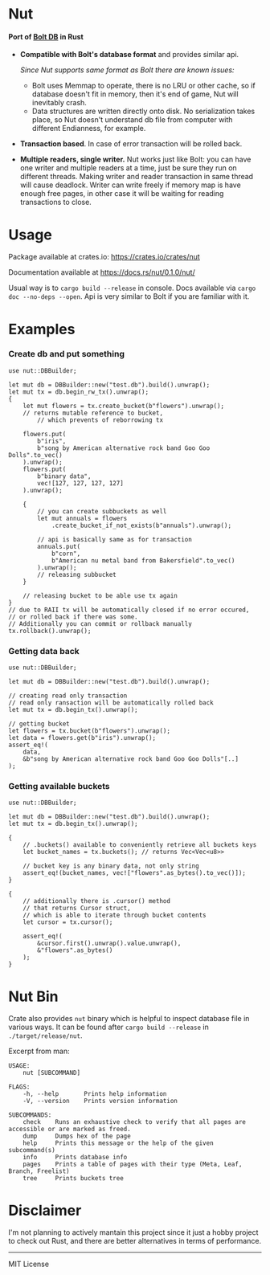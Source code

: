 # Nut

#### Port of [Bolt DB](https://github.com/boltdb/bolt) in Rust

* **Compatible with Bolt's database format** and provides similar api.

  *Since Nut supports same format as Bolt there are known issues:*
	* Bolt uses Memmap to operate, there is no LRU or other cache, so if database doesn't fit in memory, then it's end of game, Nut will inevitably crash.
	* Data structures are written directly onto disk. No serialization takes place, so Nut doesn't understand db file from computer with different Endianness, for example.
* **Transaction based**. In case of error transaction will be rolled back.
* **Multiple readers, single writer.**
	Nut works just like Bolt: you can have one writer and multiple readers at a time, just be sure they run on different threads. Making writer and reader transaction in same thread will cause deadlock. Writer can write freely if memory map is have enough free pages, in other case it will be waiting for reading transactions to close.

# Usage

Package available at crates.io: https://crates.io/crates/nut

Documentation available at https://docs.rs/nut/0.1.0/nut/

Usual way is to `cargo build --release` in console. Docs available via `cargo doc --no-deps --open`. Api is very similar to Bolt if you are familiar with it.

# Examples

### Create db and put something

```
use nut::DBBuilder;

let mut db = DBBuilder::new("test.db").build().unwrap();
let mut tx = db.begin_rw_tx().unwrap();
{
	let mut flowers = tx.create_bucket(b"flowers").unwrap();
	// returns mutable reference to bucket,
		// which prevents of reborrowing tx

	flowers.put(
		b"iris",
		b"song by American alternative rock band Goo Goo Dolls".to_vec()
	).unwrap();
	flowers.put(
		b"binary data",
		vec![127, 127, 127, 127]
	).unwrap();

	{
		// you can create subbuckets as well
		let mut annuals = flowers
			.create_bucket_if_not_exists(b"annuals").unwrap();

		// api is basically same as for transaction
		annuals.put(
			b"corn",
			b"American nu metal band from Bakersfield".to_vec()
		).unwrap();
		// releasing subbucket
	}

	// releasing bucket to be able use tx again
}
// due to RAII tx will be automatically closed if no error occured,
// or rolled back if there was some.
// Additionally you can commit or rollback manually
tx.rollback().unwrap();
```

### Getting data back

```
use nut::DBBuilder;

let mut db = DBBuilder::new("test.db").build().unwrap();

// creating read only transaction
// read only ransaction will be automatically rolled back
let mut tx = db.begin_tx().unwrap();

// getting bucket
let flowers = tx.bucket(b"flowers").unwrap();
let data = flowers.get(b"iris").unwrap();
assert_eq!(
	data,
	&b"song by American alternative rock band Goo Goo Dolls"[..]
);
```

### Getting available buckets

```
use nut::DBBuilder;

let mut db = DBBuilder::new("test.db").build().unwrap();
let mut tx = db.begin_tx().unwrap();

{
	// .buckets() available to conveniently retrieve all buckets keys
	let bucket_names = tx.buckets(); // returns Vec<Vec<u8>>

	// bucket key is any binary data, not only string
	assert_eq!(bucket_names, vec!["flowers".as_bytes().to_vec()]);
}

{
	// additionally there is .cursor() method
	// that returns Cursor struct,
	// which is able to iterate through bucket contents
	let cursor = tx.cursor();

	assert_eq!(
		&cursor.first().unwrap().value.unwrap(),
		&"flowers".as_bytes()
	);
}
```

# Nut Bin

Crate also provides `nut` binary which is helpful to inspect database file in various ways. It can be found after `cargo build --release` in `./target/release/nut`.

Excerpt from man:

```
USAGE:
    nut [SUBCOMMAND]

FLAGS:
    -h, --help       Prints help information
    -V, --version    Prints version information

SUBCOMMANDS:
    check    Runs an exhaustive check to verify that all pages are accessible or are marked as freed.
    dump     Dumps hex of the page
    help     Prints this message or the help of the given subcommand(s)
    info     Prints database info
    pages    Prints a table of pages with their type (Meta, Leaf, Branch, Freelist)
    tree     Prints buckets tree
```

# Disclaimer

I'm not planning to actively mantain this project since it just a hobby project to check out Rust, and there are better alternatives in terms of performance.

-------

MIT License